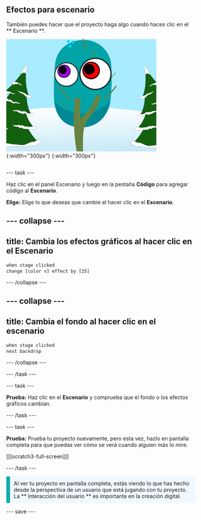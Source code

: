 ## Efectos para escenario

<div style="display: flex; flex-wrap: wrap">
<div style="flex-basis: 200px; flex-grow: 1; margin-right: 15px;">
También puedes hacer que el proyecto haga algo cuando haces clic en el ** Escenario **.
</div>
<div>

![El Escenario con efectos gráficos.](images/stage-effects.png){:width="300px"} 
{:width="300px"}  

</div>
</div>

--- task ---

Haz clic en el panel Escenario y luego en la pestaña **Código** para agregar código al **Escenario**.

**Elige:** Elige lo que deseas que cambie al hacer clic en el **Escenario**.

--- collapse ---
---
title: Cambia los efectos gráficos al hacer clic en el Escenario
---

```blocks3
when stage clicked
change [color v] effect by [25]
```

--- /collapse ---

--- collapse ---
---
title: Cambia el fondo al hacer clic en el escenario
---

```blocks3
when stage clicked
next backdrop
```

--- /collapse ---

--- /task ---

--- task ---

**Prueba:** Haz clic en el **Escenario** y comprueba que el fondo o los efectos gráficos cambian.

--- /task ---

--- task ---

**Prueba:** Prueba tu proyecto nuevamente, pero esta vez, hazlo en pantalla completa para que puedas ver cómo se verá cuando alguien más lo mire.

[[[scratch3-full-screen]]]

--- /task ---

<p style="border-left: solid; border-width:10px; border-color: #0faeb0; background-color: aliceblue; padding: 10px;">
Al ver tu proyecto en pantalla completa, estás viendo lo que has hecho desde la perspectiva de un usuario que está jugando con tu proyecto. La ** Interacción del usuario ** es importante en la creación digital. 
</p>

--- save ---
